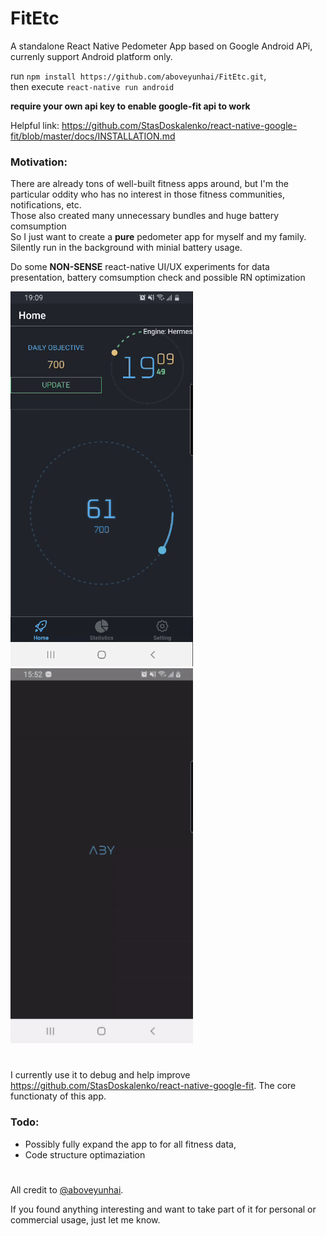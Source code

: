 # FitEtc

A standalone React Native Pedometer App based on Google Android APi, currenly support Android platform only.

run `npm install https://github.com/aboveyunhai/FitEtc.git`, <br>
then execute `react-native run android`

**require your own api key to enable google-fit api to work**

Helpful link: https://github.com/StasDoskalenko/react-native-google-fit/blob/master/docs/INSTALLATION.md

### Motivation:
There are already tons of well-built fitness apps around, but I'm the particular oddity who has no interest in those fitness communities, notifications, etc. <br>
Those also created many unnecessary bundles and huge battery comsumption<br>
So I just want to create a **pure** pedometer app for myself and my family. Silently run in the background with minial battery usage.<br>

Do some **NON-SENSE** react-native UI/UX experiments for data presentation, battery comsumption check and possible RN optimization

<div>
<img src="https://github.com/aboveyunhai/FitEtc/blob/master/readMe/Screenshot_3_Pedoer.gif" height="600" />
<img src="https://github.com/aboveyunhai/FitEtc/blob/master/readMe/Screenshot_2_Pedoer.gif" height="600" />
<div>

#
I currently use it to debug and help improve https://github.com/StasDoskalenko/react-native-google-fit. The core functionaty of this app.

### Todo:

* Possibly fully expand the app to for all fitness data,
* Code structure optimaziation

#

All credit to [@aboveyunhai](https://github.com/aboveyunhai).

If you found anything interesting and want to take part of it for personal or commercial usage, just let me know.
